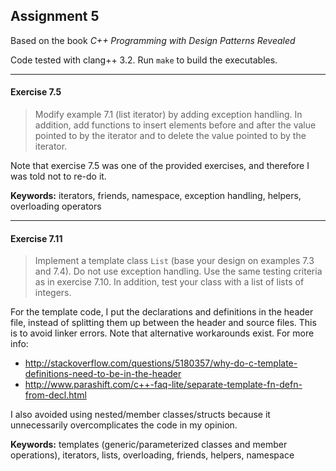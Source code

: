 Assignment 5
------------

Based on the book *C++ Programming with Design Patterns Revealed*

Code tested with clang++ 3.2. Run `make` to build the executables.

---

#### Exercise 7.5
> Modify example 7.1 (list iterator) by adding exception handling.
> In addition, add functions to insert elements before and after the value
> pointed to by the iterator and to delete the value pointed to by the iterator.

Note that exercise 7.5 was one of the provided exercises, and therefore I was
told not to re-do it.

**Keywords:** iterators, friends, namespace, exception handling, helpers,
              overloading operators

---

#### Exercise 7.11
> Implement a template class `List` (base your design on examples 7.3 and 7.4).
> Do not use exception handling.
> Use the same testing criteria as in exercise 7.10.
> In addition, test your class with a list of lists of integers.

For the template code, I put the declarations and definitions in the header
file, instead of splitting them up between the header and source files.
This is to avoid linker errors. Note that alternative workarounds exist.
For more info:
- http://stackoverflow.com/questions/5180357/why-do-c-template-definitions-need-to-be-in-the-header
- http://www.parashift.com/c++-faq-lite/separate-template-fn-defn-from-decl.html

I also avoided using nested/member classes/structs because it unnecessarily
overcomplicates the code in my opinion.

**Keywords:** templates (generic/parameterized classes and member operations),
              iterators, lists, overloading, friends, helpers, namespace
